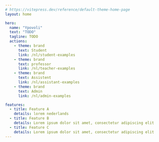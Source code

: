 ```yaml
---
# https://vitepress.dev/reference/default-theme-home-page
layout: home

hero:
  name: "Ypovoli"
  text: "TODO"
  tagline: TODO
  actions:
    - theme: brand
      text: Student
      link: /nl/student-examples
    - theme: brand
      text: professor
      link: /nl/teacher-examples
    - theme: brand
      text: Assistent
      link: /nl/assistant-examples
    - theme: brand
      text: Admin
      link: /nl/admin-examples

features:
  - title: Feature A
    details: lorem nederlands
  - title: Feature B
    details: Lorem ipsum dolor sit amet, consectetur adipiscing elit
  - title: Feature C
    details: Lorem ipsum dolor sit amet, consectetur adipiscing elit
---
```



